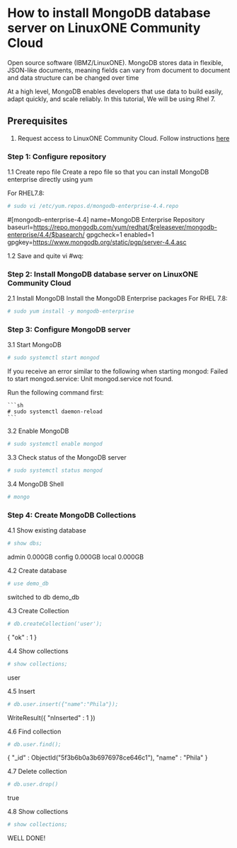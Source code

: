 # How to install MongoDB database server on LinuxONE Community Cloud
Open source software (IBMZ/LinuxONE). MongoDB stores data in flexible, JSON-like documents, meaning fields can vary from document to document and data structure can be changed over time

At a high level, MongoDB enables developers that use data to build easily, adapt quickly, and scale reliably. 
In this tutorial, We will be using Rhel 7.


## Prerequisites
 1. Request access to LinuxONE Community Cloud. Follow instructions [here](https://github.com/PhilaD1/technical-resources/blob/master/faststart/deploy-virtual-server.md)


### Step 1: Configure repository
 
   1.1 Create repo file
   Create a repo file so that you can install MongoDB enterprise directly using yum
   
   For RHEL7.8: 
   ```sh
   # sudo vi /etc/yum.repos.d/mongodb-enterprise-4.4.repo
   ```
   #[mongodb-enterprise-4.4]
name=MongoDB Enterprise Repository
baseurl=https://repo.mongodb.com/yum/redhat/$releasever/mongodb-enterprise/4.4/$basearch/
gpgcheck=1
enabled=1
gpgkey=https://www.mongodb.org/static/pgp/server-4.4.asc
 
   1.2 Save and quite vi
   #wq:


   ### Step 2: Install MongoDB database server on LinuxONE Community Cloud
   
   2.1 Install MongoDB
   Install the MongoDB Enterprise packages
    For RHEL 7.8:
   ```sh
   # sudo yum install -y mongodb-enterprise
   ```
   
    
   ### Step 3: Configure MongoDB server
   
   3.1 Start MongoDB
   ```sh
   # sudo systemctl start mongod
   ```
   If you receive an error similar to the following when starting mongod:
      Failed to start mongod.service: Unit mongod.service not found.
      
   Run the following command first:
             
    ```sh 
    # sudo systemctl daemon-reload
    ```
   
   3.2 Enable MongoDB
   ```sh
   # sudo systemctl enable mongod
   ```
   
   
   3.3 Check status of the MongoDB server
   ```sh
   # sudo systemctl status mongod
   ```
  
    
   3.4 MongoDB Shell
   ```sh
   # mongo
   ```
   
   
   ### Step 4: Create MongoDB Collections
   4.1 Show existing database
   ```sh
   # show dbs; 
   ```
  admin   0.000GB
  config  0.000GB
  local   0.000GB
   
   
   4.2 Create database
   ```sh
   # use demo_db
   ```
  switched to db demo_db
   
   
   4.3 Create Collection
   ```sh
   # db.createCollection('user'); 
   ```
   { "ok" : 1 }
   
   
   4.4 Show collections
   ```sh
   # show collections;
   ```
   user
   
   
   4.5 Insert
   ```sh
   # db.user.insert({"name":"Phila"});
   ```
   WriteResult({ "nInserted" : 1 })
   
   
   4.6 Find collection
   ```sh
   # db.user.find();
   ```
   { "_id" : ObjectId("5f3b6b0a3b6976978ce646c1"), "name" : "Phila" } 
   
   
   4.7 Delete collection
   ```sh
   # db.user.drop()
   ```
   true
   
   
   4.8 Show collections
   ```sh
   # show collections;
   ```
 
  
  WELL DONE!
   
   
 
